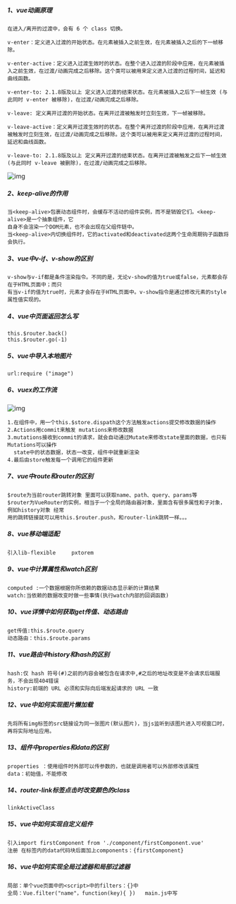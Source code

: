 ##### 1、vue动画原理

```
在进入/离开的过渡中，会有 6 个 class 切换。

v-enter：定义进入过渡的开始状态。在元素被插入之前生效，在元素被插入之后的下一帧移除。

v-enter-active：定义进入过渡生效时的状态。在整个进入过渡的阶段中应用，在元素被插入之前生效，在过渡/动画完成之后移除。这个类可以被用来定义进入过渡的过程时间，延迟和曲线函数。

v-enter-to: 2.1.8版及以上 定义进入过渡的结束状态。在元素被插入之后下一帧生效 (与此同时 v-enter 被移除)，在过渡/动画完成之后移除。

v-leave: 定义离开过渡的开始状态。在离开过渡被触发时立刻生效，下一帧被移除。

v-leave-active：定义离开过渡生效时的状态。在整个离开过渡的阶段中应用，在离开过渡被触发时立刻生效，在过渡/动画完成之后移除。这个类可以被用来定义离开过渡的过程时间，延迟和曲线函数。

v-leave-to: 2.1.8版及以上 定义离开过渡的结束状态。在离开过渡被触发之后下一帧生效 (与此同时 v-leave 被删除)，在过渡/动画完成之后移除。
```

![img](https://i.loli.net/2020/01/07/hi9kVAmf2BNeUzR.png) 

##### 2、keep-alive的作用

```
当<keep-alive>包裹动态组件时，会缓存不活动的组件实例，而不是销毁它们。<keep-alive>是一个抽象组件，它
自身不会渲染一个DOM元素，也不会出现在父组件链中。
当<keep-alive>内切换组件时，它的activated和deactivated这两个生命周期钩子函数将会执行。
```

##### 3、vue中v-if、v-show的区别

```
v-show与v-if都是条件渲染指令。不同的是，无论v-show的值为true或false，元素都会存在于HTML页面中；而只
有当v-if的值为true时，元素才会存在于HTML页面中。v-show指令是通过修改元素的style属性值实现的。
```

##### 4、vue中页面返回怎么写

```
this.$router.back()
this.$router.go(-1) 

```

##### 5、vue中导入本地图片

```
url:require ("image")

```

##### 6、vuex的工作流

![img](https://cdn.nlark.com/yuque/0/2019/png/457370/1574166967535-ff0895d8-f947-4299-b47a-6124f89c0906.png)

```
1.在组件中，用一个this.$store.dispath这个方法触发actions提交修改数据的操作 
2.Actions用commit来触发	mutations来修改数据 
3.mutations接收到commit的请求，就会自动通过Mutate来修改state里面的数据，也只有Mutations可以操作
  state中的状态数据，状态一改变，组件中就重新渲染 
4.最后由store触发每一个调用它的组件更新

```

##### 7、vue中route和router的区别

```
$route为当前router跳转对象 里面可以获取name、path、query、params等
$router为VueRouter的实例，相当于一个全局的路由器对象，里面含有很多属性和子对象，例如history对象 经常
用的跳转链接就可以用this.$router.push，和router-link跳转一样。。。 
```

##### 8、vue移动端适配

```
引入lib-flexible     pxtorem

```

##### 9、vue中计算属性和watch区别

```
computed :一个数据根据你所依赖的数据动态显示新的计算结果 
watch:当依赖的数据改变时做一些事情(执行watch内部的回调函数)

```

##### 10、vue详情中如何获取get传值、动态路由

```
get传值:this.$route.query 
动态路由：this.$route.params 

```

##### 11、vue路由中history和hash的区别

```
hash:仅 hash 符号(#)之前的内容会被包含在请求中,#之后的地址改变是不会请求后端服务，不会出现404错误 
history:前端的 URL 必须和实际向后端发起请求的 URL 一致 

```

##### 12、vue中如何实现图片懒加载

```
先将所有img标签的src链接设为同一张图片(默认图片)，当js监听到该图片进入可视窗口时，再将实际地址应用。

```

##### 13、组件中properties和data的区别

```
properties ：使用组件时外部可以传参数的，也就是调用者可以外部修改该属性 
data：初始值，不能修改 

```

##### 14、router-link标签点击时改变颜色的class

```
linkActiveClass 

```

##### 15、vue中如何实现自定义组件

```
引入import firstComponent from './component/firstComponent.vue' 
注册 在标签内的data代码块后面加上components：{firstComponent}

```

##### 16、vue中如何实现全局过滤器和局部过滤器

```
局部：单个vue页面中的<script>中的filters：{}中
全局：Vue.filter("name"，function(key){ })   main.js中写

```

